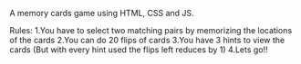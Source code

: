 A memory cards game using HTML, CSS and JS.

Rules:
1.You have to select two matching pairs by memorizing the locations of the cards 
2.You can do 20 flips of cards
3.You have 3 hints to view the cards (But with every hint used the flips left reduces by 1)
4.Lets go!! 
